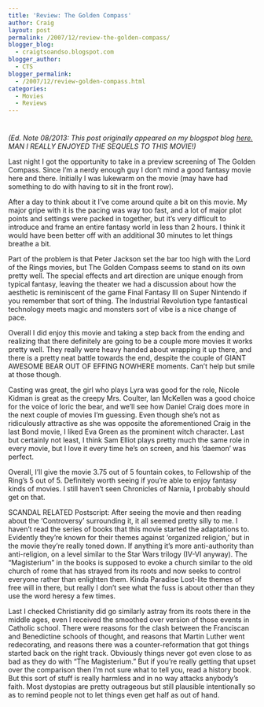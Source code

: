 ```yaml
---
title: 'Review: The Golden Compass'
author: Craig
layout: post
permalink: /2007/12/review-the-golden-compass/
blogger_blog:
  - craigtsoandso.blogspot.com
blogger_author:
  - CTS
blogger_permalink:
  - /2007/12/review-golden-compass.html
categories:
  - Movies
  - Reviews
---
```

# 
*(Ed. Note 08/2013: This post originally appeared on my blogspot blog [here.](http://craigtsoandso.blogspot.com/2007/12/review-golden-compass.html) MAN I REALLY ENJOYED THE SEQUELS TO THIS MOVIE!)*

Last night I got the opportunity to take in a preview screening of The Golden Compass. Since I’m a nerdy enough guy I don’t mind a good fantasy movie here and there. Initially I was lukewarm on the movie (may have had something to do with having to sit in the front row).

After a day to think about it I’ve come around quite a bit on this movie. My major gripe with it is the pacing was way too fast, and a lot of major plot points and settings were packed in together, but it’s very difficult to introduce and frame an entire fantasy world in less than 2 hours. I think it would have been better off with an additional 30 minutes to let things breathe a bit.

Part of the problem is that Peter Jackson set the bar too high with the Lord of the Rings movies, but The Golden Compass seems to stand on its own pretty well. The special effects and art direction are unique enough from typical fantasy, leaving the theater we had a discussion about how the aesthetic is reminiscent of the game Final Fantasy III on Super Nintendo if you remember that sort of thing. The Industrial Revolution type fantastical technology meets magic and monsters sort of vibe is a nice change of pace.

Overall I did enjoy this movie and taking a step back from the ending and realizing that there definitely are going to be a couple more movies it works pretty well. They really were heavy handed about wrapping it up there, and there is a pretty neat battle towards the end, despite the couple of GIANT AWESOME BEAR OUT OF EFFING NOWHERE moments. Can’t help but smile at those though.

Casting was great, the girl who plays Lyra was good for the role, Nicole Kidman is great as the creepy Mrs. Coulter, Ian McKellen was a good choice for the voice of Ioric the bear, and we’ll see how Daniel Craig does more in the next couple of movies I’m guessing. Even though she’s not as ridiculously attractive as she was opposite the aforementioned Craig in the last Bond movie, I liked Eva Green as the prominent witch character. Last but certainly not least, I think Sam Elliot plays pretty much the same role in every movie, but I love it every time he’s on screen, and his ‘daemon’ was perfect.

Overall, I’ll give the movie 3.75 out of 5 fountain cokes, to Fellowship of the Ring’s 5 out of 5. Definitely worth seeing if you’re able to enjoy fantasy kinds of movies. I still haven’t seen Chronicles of Narnia, I probably should get on that.

SCANDAL RELATED Postscript: After seeing the movie and then reading about the ‘Controversy’ surrounding it, it all seemed pretty silly to me. I haven’t read the series of books that this movie started the adaptations to. Evidently they’re known for their themes against ‘organized religion,’ but in the movie they’re really toned down. If anything it’s more anti-authority than anti-religion, on a level similar to the Star Wars trilogy (IV-VI anyway). The “Magisterium” in the books is supposed to evoke a church similar to the old church of rome that has strayed from its roots and now seeks to control everyone rather than enlighten them. Kinda Paradise Lost-lite themes of free will in there, but really I don’t see what the fuss is about other than they use the word heresy a few times.

Last I checked Christianity did go similarly astray from its roots there in the middle ages, even I received the smoothed over version of those events in Catholic school. There were reasons for the clash between the Franciscan and Benedictine schools of thought, and reasons that Martin Luther went redecorating, and reasons there was a counter-reformation that got things started back on the right track. Obviously things never got even close to as bad as they do with “The Magisterium.” But if you’re really getting that upset over the comparison then I’m not sure what to tell you, read a history book. But this sort of stuff is really harmless and in no way attacks anybody’s faith. Most dystopias are pretty outrageous but still plausible intentionally so as to remind people not to let things even get half as out of hand.